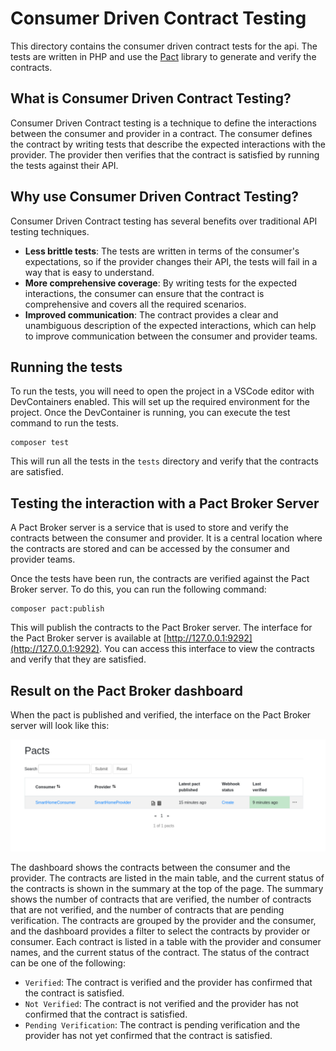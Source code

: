 # Consumer Driven Contract Testing

This directory contains the consumer driven contract tests for the api. The tests are written in PHP and use the [Pact](https://github.com/pact-foundation/pact-php) library to generate and verify the contracts.

## What is Consumer Driven Contract Testing?

Consumer Driven Contract testing is a technique to define the interactions between the consumer and provider in a contract. The consumer defines the contract by writing tests that describe the expected interactions with the provider. The provider then verifies that the contract is satisfied by running the tests against their API.

## Why use Consumer Driven Contract Testing?

Consumer Driven Contract testing has several benefits over traditional API testing techniques.

* **Less brittle tests**: The tests are written in terms of the consumer's expectations, so if the provider changes their API, the tests will fail in a way that is easy to understand.
* **More comprehensive coverage**: By writing tests for the expected interactions, the consumer can ensure that the contract is comprehensive and covers all the required scenarios.
* **Improved communication**: The contract provides a clear and unambiguous description of the expected interactions, which can help to improve communication between the consumer and provider teams.

## Running the tests

To run the tests, you will need to open the project in a VSCode editor with DevContainers enabled. This will set up the required environment for the project. Once the DevContainer is running, you can execute the test command to run the tests.

    composer test

This will run all the tests in the `tests` directory and verify that the contracts are satisfied.

## Testing the interaction with a Pact Broker Server

A Pact Broker server is a service that is used to store and verify the contracts between the consumer and provider. It is a central location where the contracts are stored and can be accessed by the consumer and provider teams.

Once the tests have been run, the contracts are verified against the Pact Broker server. To do this, you can run the following command:

    composer pact:publish

This will publish the contracts to the Pact Broker server. The interface for the Pact Broker server is available at [http://127.0.0.1:9292](http://127.0.0.1:9292). You can access this interface to view the contracts and verify that they are satisfied.


## Result on the Pact Broker dashboard

When the pact is published and verified, the interface on the Pact Broker server will look like this:

![Pact Broker dashboard](./docs/images/broker-pact.png)

The dashboard shows the contracts between the consumer and the provider. The contracts are listed in the main table, and the current status of the contracts is shown in the summary at the top of the page. The summary shows the number of contracts that are verified, the number of contracts that are not verified, and the number of contracts that are pending verification. The contracts are grouped by the provider and the consumer, and the dashboard provides a filter to select the contracts by provider or consumer. Each contract is listed in a table with the provider and consumer names, and the current status of the contract. The status of the contract can be one of the following:
- `Verified`: The contract is verified and the provider has confirmed that the contract is satisfied.
- `Not Verified`: The contract is not verified and the provider has not confirmed that the contract is satisfied.
- `Pending Verification`: The contract is pending verification and the provider has not yet confirmed that the contract is satisfied.
